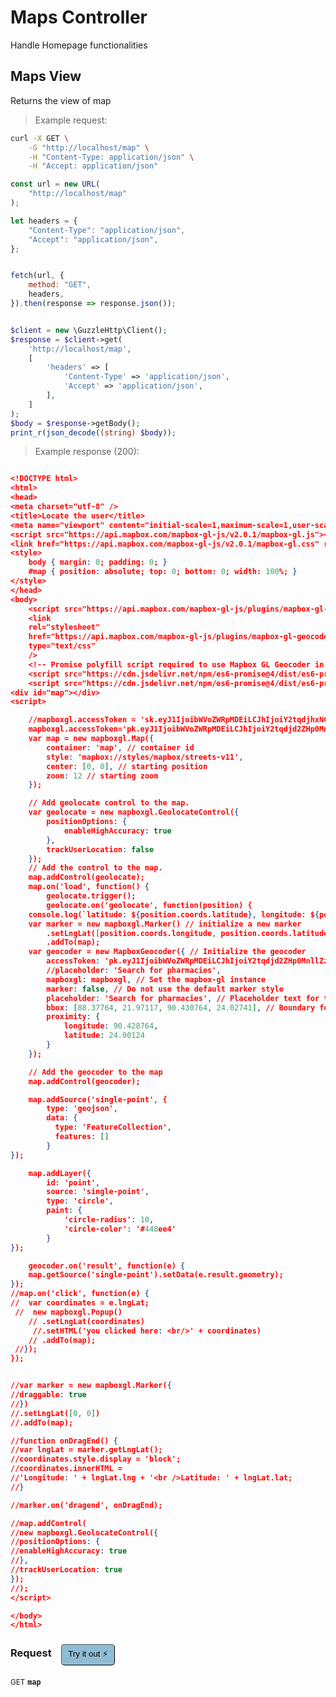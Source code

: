 # Maps Controller

Handle Homepage functionalities

## Maps View


Returns the view of map

> Example request:

```bash
curl -X GET \
    -G "http://localhost/map" \
    -H "Content-Type: application/json" \
    -H "Accept: application/json"
```

```javascript
const url = new URL(
    "http://localhost/map"
);

let headers = {
    "Content-Type": "application/json",
    "Accept": "application/json",
};


fetch(url, {
    method: "GET",
    headers,
}).then(response => response.json());
```

```php

$client = new \GuzzleHttp\Client();
$response = $client->get(
    'http://localhost/map',
    [
        'headers' => [
            'Content-Type' => 'application/json',
            'Accept' => 'application/json',
        ],
    ]
);
$body = $response->getBody();
print_r(json_decode((string) $body));
```


> Example response (200):

```json

<!DOCTYPE html>
<html>
<head>
<meta charset="utf-8" />
<title>Locate the user</title>
<meta name="viewport" content="initial-scale=1,maximum-scale=1,user-scalable=no" />
<script src="https://api.mapbox.com/mapbox-gl-js/v2.0.1/mapbox-gl.js"></script>
<link href="https://api.mapbox.com/mapbox-gl-js/v2.0.1/mapbox-gl.css" rel="stylesheet" />
<style>
	body { margin: 0; padding: 0; }
	#map { position: absolute; top: 0; bottom: 0; width: 100%; }
</style>
</head>
<body>
    <script src="https://api.mapbox.com/mapbox-gl-js/plugins/mapbox-gl-geocoder/v4.5.1/mapbox-gl-geocoder.min.js"></script>
    <link
    rel="stylesheet"
    href="https://api.mapbox.com/mapbox-gl-js/plugins/mapbox-gl-geocoder/v4.5.1/mapbox-gl-geocoder.css"
    type="text/css"
    />
    <!-- Promise polyfill script required to use Mapbox GL Geocoder in IE 11 -->
    <script src="https://cdn.jsdelivr.net/npm/es6-promise@4/dist/es6-promise.min.js"></script>
    <script src="https://cdn.jsdelivr.net/npm/es6-promise@4/dist/es6-promise.auto.min.js"></script>
<div id="map"></div>
<script>

	//mapboxgl.accessToken = 'sk.eyJ1IjoibWVoZWRpMDEiLCJhIjoiY2tqdjhxNG04MDZpNDJ3b2FpYXE2YmxqaiJ9.CfzO5t8rZd-w_NoOCSSswQ';
	mapboxgl.accessToken='pk.eyJ1IjoibWVoZWRpMDEiLCJhIjoiY2tqdjd2ZHp0MnllZzJ5cW5ndjlrMjhnbSJ9.2-45lm_cXiPkhoD48g-Kxg';
	var map = new mapboxgl.Map({
		container: 'map', // container id
		style: 'mapbox://styles/mapbox/streets-v11',
		center: [0, 0], // starting position
		zoom: 12 // starting zoom
	});

	// Add geolocate control to the map.
	var geolocate = new mapboxgl.GeolocateControl({
		positionOptions: {
			enableHighAccuracy: true
		},
		trackUserLocation: false
	});
	// Add the control to the map.
	map.addControl(geolocate);
	map.on('load', function() {
		geolocate.trigger();
		geolocate.on('geolocate', function(position) {
  	console.log(`latitude: ${position.coords.latitude}, longitude: ${position.coords.longitude}`);
  	var marker = new mapboxgl.Marker() // initialize a new marker
    	.setLngLat([position.coords.longitude, position.coords.latitude]) // Marker [lng, lat] coordinates
    	.addTo(map);
    var geocoder = new MapboxGeocoder({ // Initialize the geocoder
    	accessToken: 'pk.eyJ1IjoibWVoZWRpMDEiLCJhIjoiY2tqdjd2ZHp0MnllZzJ5cW5ndjlrMjhnbSJ9.2-45lm_cXiPkhoD48g-Kxg', // Set the access token
     	//placeholder: 'Search for pharmacies',
    	mapboxgl: mapboxgl, // Set the mapbox-gl instance
    	marker: false, // Do not use the default marker style
      	placeholder: 'Search for pharmacies', // Placeholder text for the search bar
      	bbox: [88.37764, 21.97117, 90.430764, 24.02741], // Boundary for Berkeley
      	proximity: {
        	longitude: 90.428764,
        	latitude: 24.00124
      	}
	});

    // Add the geocoder to the map
    map.addControl(geocoder);

    map.addSource('single-point', {
        type: 'geojson',
        data: {
          type: 'FeatureCollection',
          features: []
        }
});

	map.addLayer({
  		id: 'point',
  		source: 'single-point',
  		type: 'circle',
  		paint: {
    		'circle-radius': 10,
    		'circle-color': '#448ee4'
  		}
});

	geocoder.on('result', function(e) {
    map.getSource('single-point').setData(e.result.geometry);
});
//map.on('click', function(e) {
//  var coordinates = e.lngLat;
 //  new mapboxgl.Popup()
    // .setLngLat(coordinates)
     //.setHTML('you clicked here: <br/>' + coordinates)
    // .addTo(map);
 //});
});


//var marker = new mapboxgl.Marker({
//draggable: true
//})
//.setLngLat([0, 0])
//.addTo(map);

//function onDragEnd() {
//var lngLat = marker.getLngLat();
//coordinates.style.display = 'block';
//coordinates.innerHTML =
//'Longitude: ' + lngLat.lng + '<br />Latitude: ' + lngLat.lat;
//}

//marker.on('dragend', onDragEnd);

//map.addControl(
//new mapboxgl.GeolocateControl({
//positionOptions: {
//enableHighAccuracy: true
//},
//trackUserLocation: true
});
//);
</script>

</body>
</html>

```
<div id="execution-results-GETmap" hidden>
    <blockquote>Received response<span id="execution-response-status-GETmap"></span>:</blockquote>
    <pre class="json"><code id="execution-response-content-GETmap"></code></pre>
</div>
<div id="execution-error-GETmap" hidden>
    <blockquote>Request failed with error:</blockquote>
    <pre><code id="execution-error-message-GETmap"></code></pre>
</div>
<form id="form-GETmap" data-method="GET" data-path="map" data-authed="0" data-hasfiles="0" data-headers='{"Content-Type":"application\/json","Accept":"application\/json"}' onsubmit="event.preventDefault(); executeTryOut('GETmap', this);">
<h3>
    Request&nbsp;&nbsp;&nbsp;
        <button type="button" style="background-color: #8fbcd4; padding: 5px 10px; border-radius: 5px; border-width: thin;" id="btn-tryout-GETmap" onclick="tryItOut('GETmap');">Try it out ⚡</button>
    <button type="button" style="background-color: #c97a7e; padding: 5px 10px; border-radius: 5px; border-width: thin;" id="btn-canceltryout-GETmap" onclick="cancelTryOut('GETmap');" hidden>Cancel</button>&nbsp;&nbsp;
    <button type="submit" style="background-color: #6ac174; padding: 5px 10px; border-radius: 5px; border-width: thin;" id="btn-executetryout-GETmap" hidden>Send Request 💥</button>
    </h3>
<p>
<small class="badge badge-green">GET</small>
 <b><code>map</code></b>
</p>
</form>



